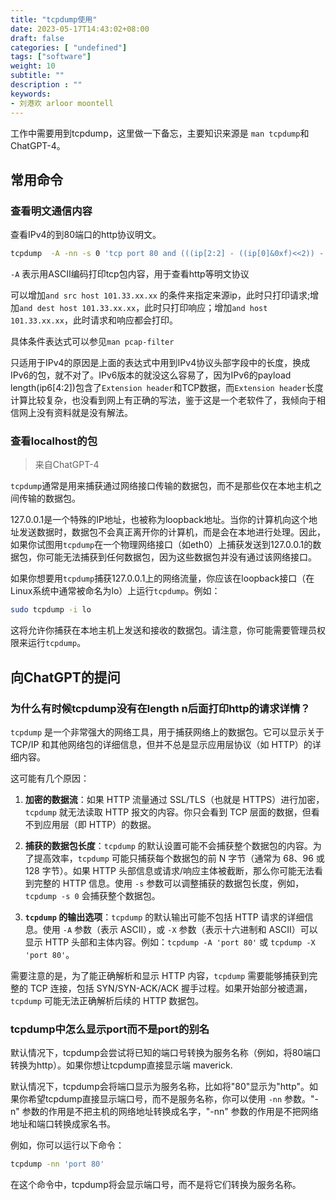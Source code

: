 ```yaml
---
title: "tcpdump使用"
date: 2023-05-17T14:43:02+08:00
draft: false
categories: [ "undefined"]
tags: ["software"]
weight: 10
subtitle: ""
description : ""
keywords:
- 刘港欢 arloor moontell
---
```


工作中需要用到tcpdump，这里做一下备忘，主要知识来源是 `man tcpdump`和ChatGPT-4。

## 常用命令

### 查看明文通信内容

查看IPv4的到80端口的http协议明文。

```bash
tcpdump  -A -nn -s 0 'tcp port 80 and (((ip[2:2] - ((ip[0]&0xf)<<2)) - ((tcp[12]&0xf0)>>2)) != 0)'
```

`-A` 表示用ASCII编码打印tcp包内容，用于查看http等明文协议

可以增加`and src host 101.33.xx.xx` 的条件来指定来源ip，此时只打印请求;增加`and dest host 101.33.xx.xx`，此时只打印响应；增加`and host 101.33.xx.xx`，此时请求和响应都会打印。

具体条件表达式可以参见`man pcap-filter`

只适用于IPv4的原因是上面的表达式中用到IPv4协议头部字段中的长度，换成IPv6的包，就不对了。IPv6版本的就没这么容易了，因为IPv6的payload length(ip6[4:2])包含了`Extension header`和TCP数据，而`Extension header`长度计算比较复杂，也没看到网上有正确的写法，鉴于这是一个老软件了，我倾向于相信网上没有资料就是没有解法。

### 查看localhost的包

> 来自ChatGPT-4

`tcpdump`通常是用来捕获通过网络接口传输的数据包，而不是那些仅在本地主机之间传输的数据包。

127.0.0.1是一个特殊的IP地址，也被称为loopback地址。当你的计算机向这个地址发送数据时，数据包不会真正离开你的计算机，而是会在本地进行处理。因此，如果你试图用`tcpdump`在一个物理网络接口（如eth0）上捕获发送到127.0.0.1的数据包，你可能无法捕获到任何数据包，因为这些数据包并没有通过该网络接口。

如果你想要用`tcpdump`捕获127.0.0.1上的网络流量，你应该在loopback接口（在Linux系统中通常被命名为lo）上运行`tcpdump`。例如：

```bash
sudo tcpdump -i lo
```

这将允许你捕获在本地主机上发送和接收的数据包。请注意，你可能需要管理员权限来运行`tcpdump`。


## 向ChatGPT的提问

### 为什么有时候tcpdump没有在length n后面打印http的请求详情？

`tcpdump` 是一个非常强大的网络工具，用于捕获网络上的数据包。它可以显示关于 TCP/IP 和其他网络包的详细信息，但并不总是显示应用层协议（如 HTTP）的详细内容。

这可能有几个原因：

1. **加密的数据流**：如果 HTTP 流量通过 SSL/TLS（也就是 HTTPS）进行加密，`tcpdump` 就无法读取 HTTP 报文的内容。你只会看到 TCP 层面的数据，但看不到应用层（即 HTTP）的数据。

2. **捕获的数据包长度**：`tcpdump` 的默认设置可能不会捕获整个数据包的内容。为了提高效率，`tcpdump` 可能只捕获每个数据包的前 N 字节（通常为 68、96 或 128 字节）。如果 HTTP 头部信息或请求/响应主体被截断，那么你可能无法看到完整的 HTTP 信息。使用 `-s` 参数可以调整捕获的数据包长度，例如，`tcpdump -s 0` 会捕获整个数据包。

3. **`tcpdump` 的输出选项**：`tcpdump` 的默认输出可能不包括 HTTP 请求的详细信息。使用 `-A` 参数（表示 ASCII），或 `-X` 参数（表示十六进制和 ASCII）可以显示 HTTP 头部和主体内容。例如：`tcpdump -A 'port 80'` 或 `tcpdump -X 'port 80'`。

需要注意的是，为了能正确解析和显示 HTTP 内容，`tcpdump` 需要能够捕获到完整的 TCP 连接，包括 SYN/SYN-ACK/ACK 握手过程。如果开始部分被遗漏，`tcpdump` 可能无法正确解析后续的 HTTP 数据包。

### tcpdump中怎么显示port而不是port的别名

默认情况下，tcpdump会尝试将已知的端口号转换为服务名称（例如，将80端口转换为http）。如果你想让tcpdump直接显示端 maverick.   

默认情况下，tcpdump会将端口显示为服务名称，比如将"80"显示为"http"。如果你希望tcpdump直接显示端口号，而不是服务名称，你可以使用 `-nn` 参数。"-n" 参数的作用是不把主机的网络地址转换成名字，"-nn" 参数的作用是不把网络地址和端口转换成家名书。

例如，你可以运行以下命令：

```bash
tcpdump -nn 'port 80'
```

在这个命令中，tcpdump将会显示端口号，而不是将它们转换为服务名称。